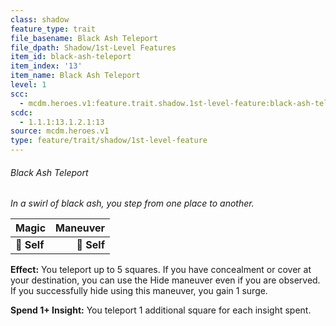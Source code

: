 ```yaml
---
class: shadow
feature_type: trait
file_basename: Black Ash Teleport
file_dpath: Shadow/1st-Level Features
item_id: black-ash-teleport
item_index: '13'
item_name: Black Ash Teleport
level: 1
scc:
  - mcdm.heroes.v1:feature.trait.shadow.1st-level-feature:black-ash-teleport
scdc:
  - 1.1.1:13.1.2.1:13
source: mcdm.heroes.v1
type: feature/trait/shadow/1st-level-feature
---
```


###### Black Ash Teleport

*In a swirl of black ash, you step from one place to another.*

| **Magic**   | **Maneuver** |
| ----------- | -----------: |
| **📏 Self** |  **🎯 Self** |

**Effect:** You teleport up to 5 squares. If you have concealment or cover at your destination, you can use the Hide maneuver even if you are observed. If you successfully hide using this maneuver, you gain 1 surge.

**Spend 1+ Insight:** You teleport 1 additional square for each insight spent.
